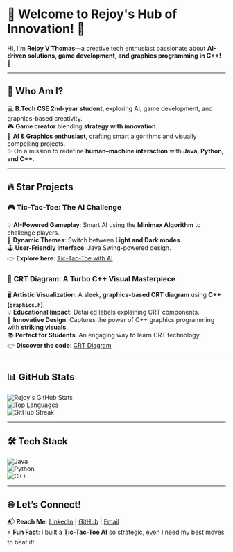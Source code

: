 # 🚀 **Welcome to Rejoy's Hub of Innovation!** 👾  

Hi, I'm **Rejoy V Thomas**—a creative tech enthusiast passionate about **AI-driven solutions, game development, and graphics programming in C++!** 🌟  

---

## 🌟 **Who Am I?**  
💻 **B.Tech CSE 2nd-year student**, exploring AI, game development, and graphics-based creativity.  
🎮 **Game creator** blending **strategy with innovation**.  
🧠 **AI & Graphics enthusiast**, crafting smart algorithms and visually compelling projects.  
✨ On a mission to redefine **human–machine interaction** with **Java, Python, and C++**.  

---

## 🔥 **Star Projects**  

### 🎮 **Tic-Tac-Toe: The AI Challenge**  
💡 **AI-Powered Gameplay**: Smart AI using the **Minimax Algorithm** to challenge players.  
🎨 **Dynamic Themes**: Switch between **Light and Dark modes**.  
🕹️ **User-Friendly Interface**: Java Swing-powered design.  
👉 **Explore here**: [Tic-Tac-Toe with AI](https://github.com/RejoyThomas/TicTacToe-AI)  

### 📡 **CRT Diagram: A Turbo C++ Visual Masterpiece**  
🖥️ **Artistic Visualization**: A sleek, **graphics-based CRT diagram** using **C++ (`graphics.h`)**.  
💡 **Educational Impact**: Detailed labels explaining CRT components.  
🎨 **Innovative Design**: Captures the power of C++ graphics programming with **striking visuals**.  
📚 **Perfect for Students**: An engaging way to learn CRT technology.  
👉 **Discover the code**: [CRT Diagram](https://github.com/RejoyThomas/CRT-Diagram)  

---

## 📊 **GitHub Stats**  
![Rejoy's GitHub Stats](https://github-readme-stats.vercel.app/api?username=RejoyThomas&show_icons=true&theme=radical)  
![Top Languages](https://github-readme-stats.vercel.app/api/top-langs/?username=RejoyThomas&layout=compact&theme=radical)  
![GitHub Streak](https://streak-stats.demolab.com/?user=RejoyThomas&theme=radical)  

---

## 🛠️ **Tech Stack**  
![Java](https://img.shields.io/badge/Java-%23ED8B00.svg?style=for-the-badge&logo=java&logoColor=white)  
![Python](https://img.shields.io/badge/Python-%2314354C.svg?style=for-the-badge&logo=python&logoColor=white)  
![C++](https://img.shields.io/badge/C++-%2300599C.svg?style=for-the-badge&logo=c%2b%2b&logoColor=white)  

---

## 🌐 **Let’s Connect!**  
📬 **Reach Me**: [LinkedIn](https://www.linkedin.com/in/rejoyvthomas) | [GitHub](https://github.com/RejoyThomas) | [Email](mailto:rejoyvthomas@example.com)  
⚡ **Fun Fact**: I built a **Tic-Tac-Toe AI** so strategic, even I need my best moves to beat it!  

